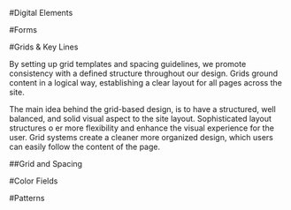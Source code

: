 #Digital Elements

#Forms



#Grids & Key Lines

By setting up grid templates and spacing guidelines, we promote consistency with a defined structure throughout our design. Grids ground content in a logical way, establishing a clear layout for all pages across the site.

The main idea behind the grid-based design, is to have a structured, well balanced, and solid visual aspect to the site layout. Sophisticated layout structures o er more flexibility and enhance the visual experience for the user. Grid systems create a cleaner more organized design, which users can easily follow the content of the page.

##Grid and Spacing


#Color Fields

#Patterns

